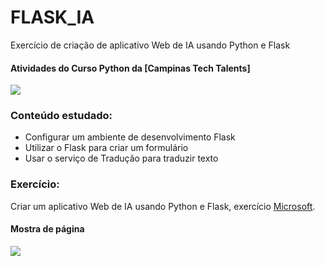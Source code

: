 # FLASK_IA
Exercício de criação de aplicativo Web de IA usando Python e Flask

#### Atividades do Curso Python da [Campinas Tech Talents]

![](https://i.imgur.com/xVFC0hy.png)

### Conteúdo estudado:
- Configurar um ambiente de desenvolvimento Flask
- Utilizar o Flask para criar um formulário
- Usar o serviço de Tradução para traduzir texto
 
### Exercício:
Criar um aplicativo Web de IA usando Python e Flask, exercício [Microsoft](https://docs.microsoft.com/pt-br/learn/modules/python-flask-build-ai-web-app/ "Microsoft").

#### Mostra de página

![](https://i.imgur.com/DN6b4Aq.png)
